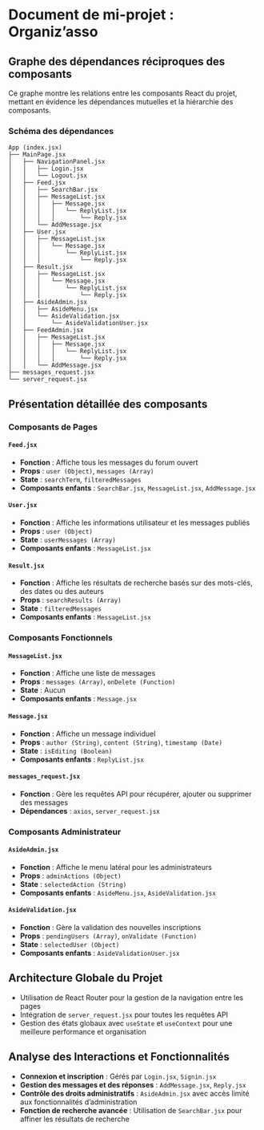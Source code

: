 # Document de mi-projet : Organiz’asso

## Graphe des dépendances réciproques des composants

Ce graphe montre les relations entre les composants React du projet, mettant en évidence les dépendances mutuelles et la hiérarchie des composants.

### Schéma des dépendances

```
App (index.jsx)
├── MainPage.jsx
│   ├── NavigationPanel.jsx
│   │   ├── Login.jsx
│   │   └── Logout.jsx
│   ├── Feed.jsx
│   │   ├── SearchBar.jsx
│   │   ├── MessageList.jsx
│   │   │   ├── Message.jsx
│   │   │   │   └── ReplyList.jsx
│   │   │   │       └── Reply.jsx
│   │   └── AddMessage.jsx
│   ├── User.jsx
│   │   ├── MessageList.jsx
│   │   │   └── Message.jsx
│   │   │       └── ReplyList.jsx
│   │   │           └── Reply.jsx
│   ├── Result.jsx
│   │   ├── MessageList.jsx
│   │   │   └── Message.jsx
│   │   │       └── ReplyList.jsx
│   │   │           └── Reply.jsx
│   ├── AsideAdmin.jsx
│   │   ├── AsideMenu.jsx
│   │   └── AsideValidation.jsx
│   │       └── AsideValidationUser.jsx
│   ├── FeedAdmin.jsx
│   │   ├── MessageList.jsx
│   │   │   ├── Message.jsx
│   │   │   │   └── ReplyList.jsx
│   │   │   │       └── Reply.jsx
│   │   └── AddMessage.jsx
├── messages_request.jsx
└── server_request.jsx
```

## Présentation détaillée des composants

### Composants de Pages

#### `Feed.jsx`
- **Fonction** : Affiche tous les messages du forum ouvert
- **Props** : `user (Object)`, `messages (Array)`
- **State** : `searchTerm`, `filteredMessages`
- **Composants enfants** : `SearchBar.jsx`, `MessageList.jsx`, `AddMessage.jsx`

#### `User.jsx`
- **Fonction** : Affiche les informations utilisateur et les messages publiés
- **Props** : `user (Object)`
- **State** : `userMessages (Array)`
- **Composants enfants** : `MessageList.jsx`

#### `Result.jsx`
- **Fonction** : Affiche les résultats de recherche basés sur des mots-clés, des dates ou des auteurs
- **Props** : `searchResults (Array)`
- **State** : `filteredMessages`
- **Composants enfants** : `MessageList.jsx`

### Composants Fonctionnels

#### `MessageList.jsx`
- **Fonction** : Affiche une liste de messages
- **Props** : `messages (Array)`, `onDelete (Function)`
- **State** : Aucun
- **Composants enfants** : `Message.jsx`

#### `Message.jsx`
- **Fonction** : Affiche un message individuel
- **Props** : `author (String)`, `content (String)`, `timestamp (Date)`
- **State** : `isEditing (Boolean)`
- **Composants enfants** : `ReplyList.jsx`

#### `messages_request.jsx`
- **Fonction** : Gère les requêtes API pour récupérer, ajouter ou supprimer des messages
- **Dépendances** : `axios`, `server_request.jsx`

### Composants Administrateur

#### `AsideAdmin.jsx`
- **Fonction** : Affiche le menu latéral pour les administrateurs
- **Props** : `adminActions (Object)`
- **State** : `selectedAction (String)`
- **Composants enfants** : `AsideMenu.jsx`, `AsideValidation.jsx`

#### `AsideValidation.jsx`
- **Fonction** : Gère la validation des nouvelles inscriptions
- **Props** : `pendingUsers (Array)`, `onValidate (Function)`
- **State** : `selectedUser (Object)`
- **Composants enfants** : `AsideValidationUser.jsx`

## Architecture Globale du Projet

- Utilisation de React Router pour la gestion de la navigation entre les pages
- Intégration de `server_request.jsx` pour toutes les requêtes API
- Gestion des états globaux avec `useState` et `useContext` pour une meilleure performance et organisation

## Analyse des Interactions et Fonctionnalités

- **Connexion et inscription** : Gérés par `Login.jsx`, `Signin.jsx`
- **Gestion des messages et des réponses** : `AddMessage.jsx`, `Reply.jsx`
- **Contrôle des droits administratifs** : `AsideAdmin.jsx` avec accès limité aux fonctionnalités d’administration
- **Fonction de recherche avancée** : Utilisation de `SearchBar.jsx` pour affiner les résultats de recherche

